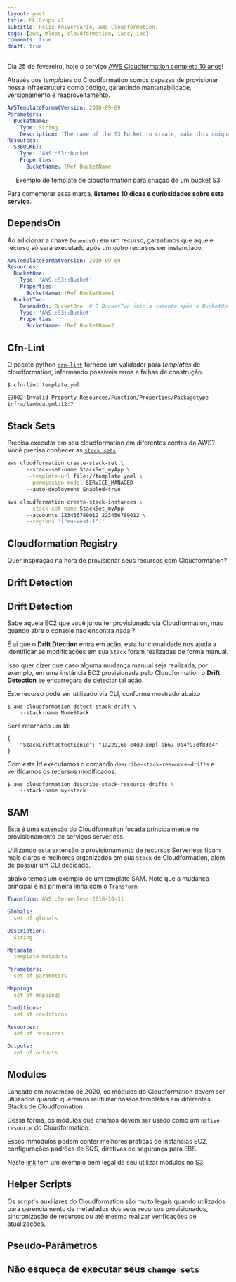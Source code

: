 ```yaml
---
layout: post
title: ML Drops v1
subtitle: Feliz Aniversário, AWS Cloudformation.
tags: [aws, mlops, cloudformation, iaac, iac]
comments: true
draft: true
---
```


Dia 25 de fevereiro, hoje o serviço [AWS Cloudformation completa 10 anos](https://aws.amazon.com/pt/about-aws/whats-new/2011/02/25/introducing-aws-cloudformation/)!

Através dos *templates* do Cloudformation somos capazes de provisionar nossa infraestrutura como código, garantindo mantenabilidade, versionamento e reaproveitamento.

```yaml
AWSTemplateFormatVersion: 2010-09-09
Parameters:
  BucketName:
    Type: String
    Description: 'The name of the S3 Bucket to create, make this unique'
Resources:
  S3BUCKET:
    Type: 'AWS::S3::Bucket'
    Properties:
      BucketName: !Ref BucketName
```
<p style="text-align: center">Exemplo de template de cloudformation para criação de um bucket S3</p>

Para comemorar essa marca, **listamos 10 dicas e curiosidades sobre este serviço**.

## DependsOn

Ao adicionar a chave `DependsOn` em um recurso, garantimos que aquele recurso só será executado após um outro recursos ser instanciado.

```yaml
AWSTemplateFormatVersion: 2010-09-09
Resources:
  BucketOne:
    Type: 'AWS::S3::Bucket'
    Properties:
      BucketName: !Ref BucketName1
  BucketTwo:
    DependsOn: BucketOne  # O BucketTwo inicia somente após o BucketOne 
    Type: 'AWS::S3::Bucket'
    Properties:
      BucketName: !Ref BucketName2
```

## Cfn-Lint

O pacote python [`crn-lint`](https://pypi.org/project/cfn-lint/) fornece um validador para *templates* de cloudformation, informando possíveis erros e falhas de construção.

```sh
$ cfn-lint template.yml

E3002 Invalid Property Resources/Function/Properties/Packagetype
infra/lambda.yml:12:7
```

## Stack Sets

Precisa executar em seu cloudformation em diferentes contas da AWS? Você precisa conhecer as [`stack sets`](https://docs.aws.amazon.com/AWSCloudFormation/latest/UserGuide/stacksets-concepts.html).

```sh
aws cloudformation create-stack-set \ 
      --stack-set-name StackSet_myApp \
      --template-url file://template.yaml \
      --permission-model SERVICE_MANAGED 
      --auto-deployment Enabled=true

aws cloudformation create-stack-instances \
      --stack-set-name StackSet_myApp 
      --accounts 123456789012 223456789012 \
      --regions '["eu-west-1"]'
```

## Cloudformation Registry

Quer inspiração na hora de provisionar seus recursos com Cloudformation? 




## Drift Detection

## Drift Detection

Sabe aquela EC2 que você jurou ter provisionado via Cloudformation, mas quando abre o console nao encontra nada ?

É ai que o **Drift Dtection** entra em ação, esta funcionalidade nos ajuda a identificar se modificações em sua `Stack` foram realizadas de forma manual.

Isso quer dizer que caso alguma mudança manual seja realizada, por exemplo, em uma instância EC2 provisionada pelo Cloudformation o **Drift Detection** se encarregara de detectar tal ação.

Este recurso pode ser utilizado via CLI, conforme mostrado abaixo

```console
$ aws cloudformation detect-stack-drift \
    --stack-name NomeStack
```
Será retornado um Id:
```console
{
    "StackDriftDetectionId": "1a229160-e4d9-xmpl-ab67-0a4f93df83d4"
}
```
Com este Id executamos o comando `describe-stack-resource-drifts` e verificamos os recursos modificados.

```console
$ aws cloudformation describe-stack-resource-drifts \
    --stack-name my-stack
```

## SAM

Esta é uma extensão do Cloudformation focada principalmente no provisionamento de serviços serverless.

Utilizando esta extensão o provisionamento de recursos Serverless ficam mais claros e melhores organizados em sua `Stack` de Cloudformation, além de possuir um CLI dedicado.

abaixo temos um exemplo de um template SAM. Note que a mudança principal é na primeira linha com o `Transform`

```yaml
Transform: AWS::Serverless-2016-10-31

Globals:
  set of globals

Description:
  String

Metadata:
  template metadata

Parameters:
  set of parameters

Mappings:
  set of mappings

Conditions:
  set of conditions

Resources:
  set of resources

Outputs:
  set of outputs
```

## Modules
Lançado em novembro de 2020, os módulos do Cloudformation devem ser utilizados quando queremos reutilizar nossos templates em diferentes Stacks de Cloudformation.

Dessa forma, os módulos que criamos devem ser usado como um `native resource` do Cloudformation.

Esses mmódulos podem conter melhores praticas de instancias EC2, configurações padrões de SQS, diretivas de segurança para EBS.

Neste [link](https://aws.amazon.com/pt/blogs/mt/introducing-aws-cloudformation-modules/) tem um exemplo bem legal de seu utilizar módulos no [S3](https://aws.amazon.com/pt/s3/).

## Helper Scripts

Os script's auxiliares do Cloudformation são muito legais quando utilizados para gerenciamento de metadados dos seus recursos provisionados, sincronização de recursos ou até mesmo realizar verificações de atualizações.


## Pseudo-Parâmetros




## Não esqueça de executar seus `change sets`